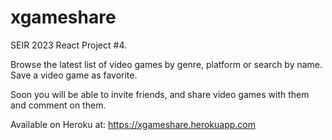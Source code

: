 # xgameshare
SEIR 2023 React Project #4.


Browse the latest list of video games by genre, platform or search by name.
Save a video game as favorite.

Soon you will be able to invite friends, and share video games with them and 
comment on them.

Available on Heroku at: https://xgameshare.herokuapp.com
